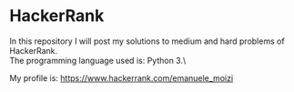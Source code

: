 # HackerRank
In this repository I will post my solutions to medium and hard problems of HackerRank.\
The programming language used is: Python 3.\

My profile is: https://www.hackerrank.com/emanuele_moizi
